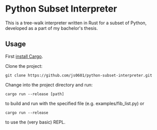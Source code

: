 # Python Subset Interpreter

This is a tree-walk interpreter written in Rust for a subset of Python, developed as a part of my bachelor's thesis.

## Usage
First [install Cargo](https://doc.rust-lang.org/book/ch01-01-installation.html).

Clone the project:
```
git clone https://github.com/js0601/python-subset-interpreter.git
```

Change into the project directory and run:
```
cargo run --release [path]
```
to build and run with the specified file (e.g. examples/fib_list.py) or

```
cargo run --release
```
to use the (very basic) REPL.
